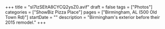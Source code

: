 +++
title = "sI7lzSEItA8CYCQ2ysZ0.avif"
draft = false
tags = ["Photos"]
categories = ["ShowBiz Pizza Place"]
pages = ["Birmingham, AL (500 Old Town Rd)"]
startDate = ""
description = "Birmingham's exterior before their 2015 remodel."
+++
